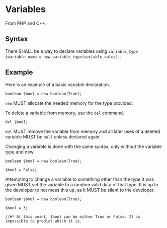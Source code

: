 # Variables

From PHP and C++.

## Syntax

There SHALL be a way to declare variables using `variable_type $variable_name = new variable_type(variable_value);`. 

## Example

Here is an example of a basic variable declaration.

```
boolean $bool = new boolean(True);
```

`new` MUST allocate the needed memory for the type provided.

To delete a variable from memory, use the `del` command.

```
del $bool;
```

`del` MUST remove the variable from memory and all later uses of a deleted variable MUST be `null` unless declared again.

Changing a variable is done with the same syntax, only without the variable type and new.

```
boolean $bool = new boolean(True);

$bool = False;
```

Attempting to change a variable to something other than the type it was given MUST set the variable to a random valid data of that type. It is up to the developer to not mess this up, as it MUST be silent to the developer.

```
boolean $bool = new boolean(True);

$bool = 3;

//#* At this point, $bool can be either True or False. It is impossible to predict which it is.
```
